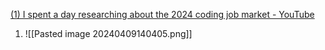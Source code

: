 [(1) I spent a day researching about the 2024 coding job market - YouTube](https://www.youtube.com/watch?v=o7L5mjrI7w4&ab_channel=HarkiratSingh)



1. ![[Pasted image 20240409140405.png]]

